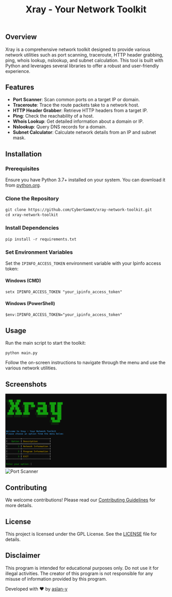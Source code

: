<!DOCTYPE html>
<html lang="en">
<head>
    <meta charset="UTF-8">
    <meta name="viewport" content="width=device-width, initial-scale=1.0">
    <link rel="stylesheet" href="styles.css">
</head>
<body>
    <header>
        <h1>Xray - Your Network Toolkit</h1>
    </header>
    <main>
        <section id="overview">
            <h2>Overview</h2>
            <p>Xray is a comprehensive network toolkit designed to provide various network utilities such as port scanning, traceroute, HTTP header grabbing, ping, whois lookup, nslookup, and subnet calculation. This tool is built with Python and leverages several libraries to offer a robust and user-friendly experience.</p>
        </section>
        <section id="features">
            <h2>Features</h2>
            <ul>
                <li><strong>Port Scanner</strong>: Scan common ports on a target IP or domain.</li>
                <li><strong>Traceroute</strong>: Trace the route packets take to a network host.</li>
                <li><strong>HTTP Header Grabber</strong>: Retrieve HTTP headers from a target IP.</li>
                <li><strong>Ping</strong>: Check the reachability of a host.</li>
                <li><strong>Whois Lookup</strong>: Get detailed information about a domain or IP.</li>
                <li><strong>Nslookup</strong>: Query DNS records for a domain.</li>
                <li><strong>Subnet Calculator</strong>: Calculate network details from an IP and subnet mask.</li>
            </ul>
        </section>
        <section id="installation">
            <h2>Installation</h2>
            <h3>Prerequisites</h3>
            <p>Ensure you have Python 3.7+ installed on your system. You can download it from <a href="https://www.python.org/downloads/">python.org</a>.</p>
            <h3>Clone the Repository</h3>
            <pre><code>git clone https://github.com/CyberGameX/xray-network-toolkit.git
cd xray-network-toolkit</code></pre>
            <h3>Install Dependencies</h3>
            <pre><code>pip install -r requirements.txt</code></pre>
            <h3>Set Environment Variables</h3>
            <p>Set the <code>IPINFO_ACCESS_TOKEN</code> environment variable with your Ipinfo access token:</p>
            <h4>Windows (CMD)</h4>
            <pre><code>setx IPINFO_ACCESS_TOKEN "your_ipinfo_access_token"</code></pre>
            <h4>Windows (PowerShell)</h4>
            <pre><code>$env:IPINFO_ACCESS_TOKEN="your_ipinfo_access_token"</code></pre>
        </section>
        <section id="usage">
            <h2>Usage</h2>
            <p>Run the main script to start the toolkit:</p>
            <pre><code>python main.py</code></pre>
            <p>Follow the on-screen instructions to navigate through the menu and use the various network utilities.</p>
        </section>
        <section id="screenshots">
            <h2>Screenshots</h2>
            <img src="https://github.com/aslan-y/xray/blob/main/xray_main_menu.png" alt="Main Menu">
            <img src="https://github.com/aslan-y/xray-network-toolkit/blob/main/portscanner.png?raw=true?" alt="Port Scanner">
        </section>
        <section id="contributing">
            <h2>Contributing</h2>
            <p>We welcome contributions! Please read our <a href="CONTRIBUTING.md">Contributing Guidelines</a> for more details.</p>
        </section>
        <section id="license">
            <h2>License</h2>
            <p>This project is licensed under the GPL License. See the <a href="LICENSE">LICENSE</a> file for details.</p>
        </section>
        <section id="disclaimer">
            <h2>Disclaimer</h2>
            <p>This program is intended for educational purposes only. Do not use it for illegal activities. The creator of this program is not responsible for any misuse of information provided by this program.</p>
        </section>
    </main>
    <footer>
        <p>Developed with ❤️ by <a href="https://github.com/aslan-y">aslan-y</a></p>
    </footer>
</body>
</html>
